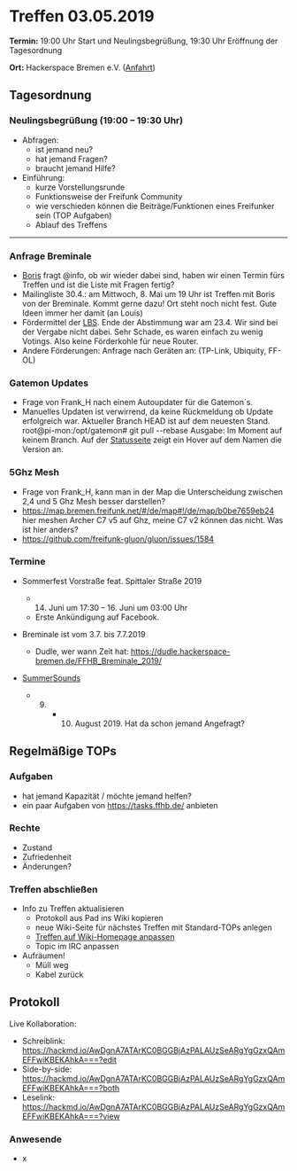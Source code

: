 # Treffen 03.05.2019

**Termin:** 19:00 Uhr Start und Neulingsbegrüßung, 19:30 Uhr Eröffnung der Tagesordnung

**Ort:** Hackerspace Bremen e.V. ([Anfahrt](https://www.hackerspace-bremen.de/anfahrt/))

## Tagesordnung
### Neulingsbegrüßung (19:00 – 19:30 Uhr)

- Abfragen:
    - ist jemand neu?
    - hat jemand Fragen?
    - braucht jemand Hilfe?
- Einführung:
    - kurze Vorstellungsrunde
    - Funktionsweise der Freifunk Community
    - wie verschieden können die Beiträge/Funktionen eines Freifunker sein (TOP Aufgaben)
    - Ablauf des Treffens

---

### Anfrage Breminale
* [Boris](https://wiki.bremen.freifunk.net/Treffen/2019_04_05) fragt @info, ob wir wieder dabei sind, haben wir einen Termin fürs Treffen und ist die Liste mit Fragen fertig?
* Mailingliste 30.4.: am Mittwoch, 8. Mai um 19 Uhr ist Treffen mit Boris von der Breminale. Kommt gerne dazu! Ort steht noch nicht fest. Gute Ideen immer her damit (an Louis)
* Fördermittel der [LBS](www.lbs-vorausdenker.de). Ende der Abstimmung war am 23.4. Wir sind bei der Vergabe nicht dabei. Sehr Schade, es waren einfach zu wenig Votings. Also keine Förderkohle für neue Router.
* Andere Förderungen: Anfrage nach Geräten an: (TP-Link, Ubiquity, FF-OL) 

### Gatemon Updates
* Frage von Frank_H nach einem Autoupdater für die Gatemon´s. 
* Manuelles Updaten ist verwirrend, da keine Rückmeldung ob Update erfolgreich war. Aktueller Branch HEAD ist auf dem neuesten Stand.
root@pi-mon:/opt/gatemon# git pull --rebase  Ausgabe: Im Moment auf keinem Branch. Auf der [Statusseite](https://status.ffhb.de/) zeigt ein Hover auf dem Namen die Version an.

### 5Ghz Mesh
* Frage von Frank_H, kann man in der Map die Unterscheidung zwischen 2,4 und 5 Ghz Mesh besser darstellen?
* https://map.bremen.freifunk.net/#/de/map#!/de/map/b0be7659eb24 hier meshen Archer C7 v5 auf Ghz, meine C7 v2 können das nicht. Was ist hier anders?
* https://github.com/freifunk-gluon/gluon/issues/1584

### Termine
- Sommerfest Vorstraße feat. Spittaler Straße 2019
  - 14. Juni um 17:30 – 16. Juni um 03:00 Uhr
  - Erste Ankündigung auf Facebook.

- Breminale ist vom 3.7. bis 7.7.2019
  - Dudle, wer wann Zeit hat:      https://dudle.hackerspace-bremen.de/FFHB_Breminale_2019/

- [SummerSounds](https://summersounds.de/)
  - 9. + 10. August 2019. Hat da schon jemand Angefragt?

## Regelmäßige TOPs
### Aufgaben

- hat jemand Kapazität / möchte jemand helfen?
- ein paar Aufgaben von https://tasks.ffhb.de/ anbieten

### Rechte

- Zustand
- Zufriedenheit
- Änderungen?

### Treffen abschließen

- Info zu Treffen aktualisieren
  - Protokoll aus Pad ins Wiki kopieren
  - neue Wiki-Seite für nächstes Treffen mit Standard-TOPs anlegen
  - [Treffen auf Wiki-Homepage anpassen](https://wiki.bremen.freifunk.net/Home)
  - Topic im IRC anpassen
- Aufräumen!
  - Müll weg
  - Kabel zurück

## Protokoll

Live Kollaboration:

* Schreiblink: https://hackmd.io/AwDgnA7ATArKC0BGGBjAzPALAUzSeARgYgGzxQAmEFFwiKBEKAhkA===?edit
* Side-by-side: https://hackmd.io/AwDgnA7ATArKC0BGGBjAzPALAUzSeARgYgGzxQAmEFFwiKBEKAhkA===?both
* Leselink: https://hackmd.io/AwDgnA7ATArKC0BGGBjAzPALAUzSeARgYgGzxQAmEFFwiKBEKAhkA===?view

### Anwesende
- x
